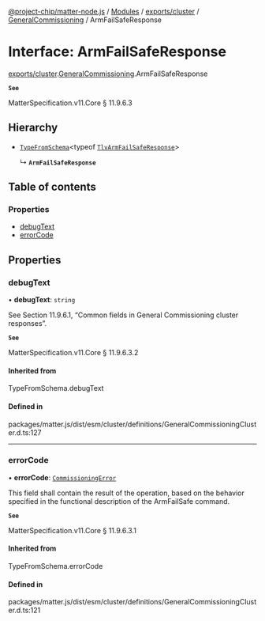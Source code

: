 [@project-chip/matter-node.js](../README.md) / [Modules](../modules.md) / [exports/cluster](../modules/exports_cluster.md) / [GeneralCommissioning](../modules/exports_cluster.GeneralCommissioning.md) / ArmFailSafeResponse

# Interface: ArmFailSafeResponse

[exports/cluster](../modules/exports_cluster.md).[GeneralCommissioning](../modules/exports_cluster.GeneralCommissioning.md).ArmFailSafeResponse

**`See`**

MatterSpecification.v11.Core § 11.9.6.3

## Hierarchy

- [`TypeFromSchema`](../modules/exports_tlv.md#typefromschema)\<typeof [`TlvArmFailSafeResponse`](../modules/exports_cluster.GeneralCommissioning.md#tlvarmfailsaferesponse)\>

  ↳ **`ArmFailSafeResponse`**

## Table of contents

### Properties

- [debugText](exports_cluster.GeneralCommissioning.ArmFailSafeResponse.md#debugtext)
- [errorCode](exports_cluster.GeneralCommissioning.ArmFailSafeResponse.md#errorcode)

## Properties

### debugText

• **debugText**: `string`

See Section 11.9.6.1, “Common fields in General Commissioning cluster responses”.

**`See`**

MatterSpecification.v11.Core § 11.9.6.3.2

#### Inherited from

TypeFromSchema.debugText

#### Defined in

packages/matter.js/dist/esm/cluster/definitions/GeneralCommissioningCluster.d.ts:127

___

### errorCode

• **errorCode**: [`CommissioningError`](../enums/exports_cluster.GeneralCommissioning.CommissioningError.md)

This field shall contain the result of the operation, based on the behavior specified in the functional
description of the ArmFailSafe command.

**`See`**

MatterSpecification.v11.Core § 11.9.6.3.1

#### Inherited from

TypeFromSchema.errorCode

#### Defined in

packages/matter.js/dist/esm/cluster/definitions/GeneralCommissioningCluster.d.ts:121
